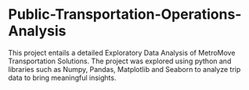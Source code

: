 # Public-Transportation-Operations-Analysis
This project entails a detailed Exploratory Data Analysis of MetroMove Transportation Solutions. The project was explored using python and libraries such as Numpy, Pandas, Matplotlib and Seaborn to analyze trip data to bring meaningful insights.
